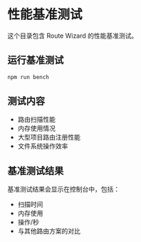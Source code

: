 # 性能基准测试

这个目录包含 Route Wizard 的性能基准测试。

## 运行基准测试

```bash
npm run bench
```

## 测试内容

- 路由扫描性能
- 内存使用情况
- 大型项目路由注册性能
- 文件系统操作效率

## 基准测试结果

基准测试结果会显示在控制台中，包括：

- 扫描时间
- 内存使用
- 操作/秒
- 与其他路由方案的对比
